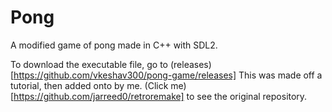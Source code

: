 # Pong
A modified game of pong made in C++ with SDL2.

To download the executable file, go to (releases)[https://github.com/vkeshav300/pong-game/releases]
This was made off a tutorial, then added onto by me. (Click me)[https://github.com/jarreed0/retroremake] to see the original repository.
